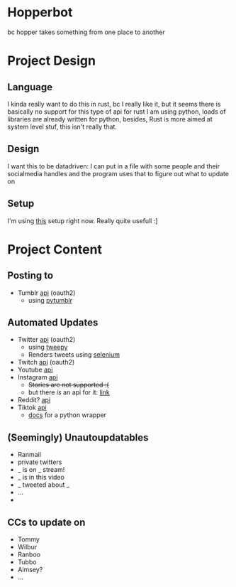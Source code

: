 # Hopperbot
bc hopper takes something from one place to another
# Project Design
## Language
I kinda really want to do this in rust, bc I really like it, but it seems there is basically no support for this type of api for rust
I am using python, loads of libraries are already written for python, besides, Rust is more aimed at system level stuf, this isn't really that.
## Design
I want this to be datadriven:
I can put in a file with some people and their socialmedia handles and the program uses that to figure out what to update on

## Setup
I'm using [this](https://mitelman.engineering/blog/python-best-practice/automating-python-best-practices-for-a-new-project/) setup right now. Really quite usefull :]

# Project Content

## Posting to
- Tumblr [api](https://www.tumblr.com/oauth/apps) (oauth2)
  - using [pytumblr](https://github.com/tumblr/pytumblr)

## Automated Updates
- Twitter [api](https://developer.twitter.com/en/docs) (oauth2)
  - using [tweepy](https://www.tweepy.org/)
  - Renders tweets using [selenium](https://stackoverflow.com/questions/68834123/convert-html-to-image-using-python)
- Twitch [api](https://dev.twitch.tv/docs/api/) (oauth2)
- Youtube [api](https://developers.google.com/youtube/v3)
- Instagram [api](https://developers.facebook.com/docs/instagram-basic-display-api)
  - ~~Stories are not supported :(~~
  - but there _is_ an api for it: [link](https://instaloader.github.io/)
- Reddit? [api](https://www.reddit.com/dev/api/)
- Tiktok [api](https://developers.tiktok.com/doc/getting-started-ios-quickstart-objective-c/)
  - [docs](https://dteather.com/TikTok-Api/docs/TikTokApi.html) for a python wrapper

## (Seemingly) Unautoupdatables
- Ranmail
- private twitters
- _ is on _ stream!
- _ is in this video
- _ tweeted about _
- ...
-
## CCs to update on
- Tommy
- Wilbur
- Ranboo
- Tubbo
- Aimsey?
- ...
